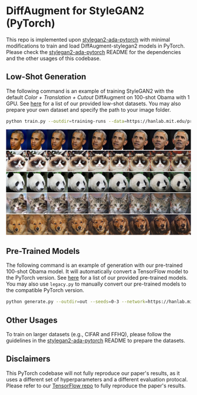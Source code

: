 # DiffAugment for StyleGAN2 (PyTorch)

This repo is implemented upon [stylegan2-ada-pytorch](https://github.com/NVlabs/stylegan2-ada-pytorch) with minimal modifications to train and load DiffAugment-stylegan2 models in PyTorch. Please check the [stylegan2-ada-pytorch](https://github.com/NVlabs/stylegan2-ada-pytorch) README for the dependencies and the other usages of this codebase.

## Low-Shot Generation

The following command is an example of training StyleGAN2 with the default *Color + Translation + Cutout* DiffAugment on 100-shot Obama with 1 GPU. See [here](https://hanlab.mit.edu/projects/data-efficient-gans/datasets/) for a list of our provided low-shot datasets. You may also prepare your own dataset and specify the path to your image folder.
```bash
python train.py --outdir=training-runs --data=https://hanlab.mit.edu/projects/data-efficient-gans/datasets/100-shot-obama.zip --gpus=1
```

<img src="../imgs/low-shot-interp.jpg" width="1000px"/>

## Pre-Trained Models

The following command is an example of generation with our pre-trained 100-shot Obama model. It will automatically convert a TensorFlow model to the PyTorch version. See [here](https://hanlab.mit.edu/projects/data-efficient-gans/models/) for a list of our provided pre-trained models. You may also use `legacy.py` to manually convert our pre-trained models to the compatible PyTorch version.
```bash
python generate.py --outdir=out --seeds=0-3 --network=https://hanlab.mit.edu/projects/data-efficient-gans/models/DiffAugment-stylegan2-100-shot-obama.pkl
```

## Other Usages

To train on larger datasets (e.g., CIFAR and FFHQ), please follow the guidelines in the [stylegan2-ada-pytorch](https://github.com/NVlabs/stylegan2-ada-pytorch) README to prepare the datasets.

## Disclaimers

This PyTorch codebase will not fully reproduce our paper's results, as it uses a different set of hyperparameters and a different evaluation protocal. Please refer to our [TensorFlow repo](https://github.com/mit-han-lab/data-efficient-gans/tree/master/DiffAugment-stylegan2) to fully reproduce the paper's results.

